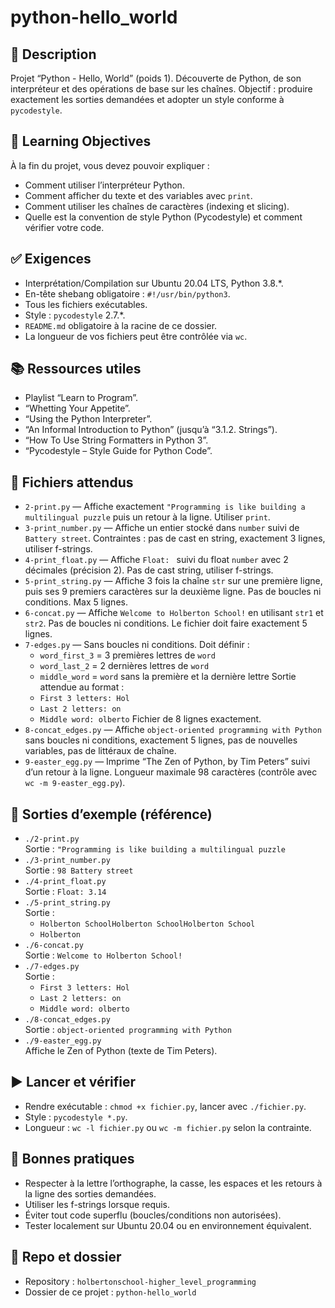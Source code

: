 # python-hello_world

## 📌 Description
Projet “Python - Hello, World” (poids 1). Découverte de Python, de son interpréteur et des opérations de base sur les chaînes. Objectif : produire exactement les sorties demandées et adopter un style conforme à `pycodestyle`.

## 🎯 Learning Objectives
À la fin du projet, vous devez pouvoir expliquer :
- Comment utiliser l’interpréteur Python.
- Comment afficher du texte et des variables avec `print`.
- Comment utiliser les chaînes de caractères (indexing et slicing).
- Quelle est la convention de style Python (Pycodestyle) et comment vérifier votre code.

## ✅ Exigences
- Interprétation/Compilation sur Ubuntu 20.04 LTS, Python 3.8.*.
- En-tête shebang obligatoire : `#!/usr/bin/python3`.
- Tous les fichiers exécutables.
- Style : `pycodestyle` 2.7.*.
- `README.md` obligatoire à la racine de ce dossier.
- La longueur de vos fichiers peut être contrôlée via `wc`.

## 📚 Ressources utiles
- Playlist “Learn to Program”.
- “Whetting Your Appetite”.
- “Using the Python Interpreter”.
- “An Informal Introduction to Python” (jusqu’à “3.1.2. Strings”).
- “How To Use String Formatters in Python 3”.
- “Pycodestyle – Style Guide for Python Code”.

## 📂 Fichiers attendus
- `2-print.py` — Affiche exactement `"Programming is like building a multilingual puzzle` puis un retour à la ligne. Utiliser `print`.
- `3-print_number.py` — Affiche un entier stocké dans `number` suivi de `Battery street`. Contraintes : pas de cast en string, exactement 3 lignes, utiliser f-strings.
- `4-print_float.py` — Affiche `Float: ` suivi du float `number` avec 2 décimales (précision 2). Pas de cast string, utiliser f-strings.
- `5-print_string.py` — Affiche 3 fois la chaîne `str` sur une première ligne, puis ses 9 premiers caractères sur la deuxième ligne. Pas de boucles ni conditions. Max 5 lignes.
- `6-concat.py` — Affiche `Welcome to Holberton School!` en utilisant `str1` et `str2`. Pas de boucles ni conditions. Le fichier doit faire exactement 5 lignes.
- `7-edges.py` — Sans boucles ni conditions. Doit définir :
  - `word_first_3` = 3 premières lettres de `word`
  - `word_last_2` = 2 dernières lettres de `word`
  - `middle_word` = `word` sans la première et la dernière lettre
  Sortie attendue au format :
  - `First 3 letters: Hol`
  - `Last 2 letters: on`
  - `Middle word: olberto`
  Fichier de 8 lignes exactement.
- `8-concat_edges.py` — Affiche `object-oriented programming with Python` sans boucles ni conditions, exactement 5 lignes, pas de nouvelles variables, pas de littéraux de chaîne.
- `9-easter_egg.py` — Imprime “The Zen of Python, by Tim Peters” suivi d’un retour à la ligne. Longueur maximale 98 caractères (contrôle avec `wc -m 9-easter_egg.py`).

## 🧪 Sorties d’exemple (référence)
- `./2-print.py`  
  Sortie : `"Programming is like building a multilingual puzzle`
- `./3-print_number.py`  
  Sortie : `98 Battery street`
- `./4-print_float.py`  
  Sortie : `Float: 3.14`
- `./5-print_string.py`  
  Sortie :
  - `Holberton SchoolHolberton SchoolHolberton School`
  - `Holberton`
- `./6-concat.py`  
  Sortie : `Welcome to Holberton School!`
- `./7-edges.py`  
  Sortie :
  - `First 3 letters: Hol`
  - `Last 2 letters: on`
  - `Middle word: olberto`
- `./8-concat_edges.py`  
  Sortie : `object-oriented programming with Python`
- `./9-easter_egg.py`  
  Affiche le Zen of Python (texte de Tim Peters).

## ▶️ Lancer et vérifier
- Rendre exécutable : `chmod +x fichier.py`, lancer avec `./fichier.py`.
- Style : `pycodestyle *.py`.
- Longueur : `wc -l fichier.py` ou `wc -m fichier.py` selon la contrainte.

## 📝 Bonnes pratiques
- Respecter à la lettre l’orthographe, la casse, les espaces et les retours à la ligne des sorties demandées.
- Utiliser les f-strings lorsque requis.
- Éviter tout code superflu (boucles/conditions non autorisées).
- Tester localement sur Ubuntu 20.04 ou en environnement équivalent.

## 🔗 Repo et dossier
- Repository : `holbertonschool-higher_level_programming`
- Dossier de ce projet : `python-hello_world`
